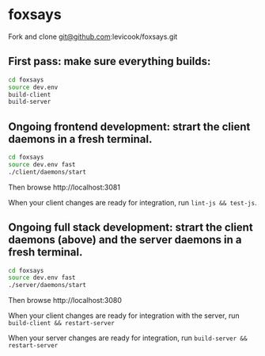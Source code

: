 foxsays
=======

Fork and clone git@github.com:levicook/foxsays.git


## First pass: make sure everything builds:

```bash
cd foxsays
source dev.env
build-client
build-server
```


## Ongoing frontend development: strart the client daemons in a fresh terminal.

```bash
cd foxsays
source dev.env fast
./client/daemons/start
```

Then browse http://localhost:3081

When your client changes are ready for integration, run `lint-js && test-js`.


## Ongoing full stack development: strart the client daemons (above) and the server daemons in a fresh terminal.
```bash
cd foxsays
source dev.env fast
./server/daemons/start
```

Then browse http://localhost:3080

When your client changes are ready for integration with the server, run `build-client && restart-server`

When your server changes are ready for integration, run `build-server && restart-server`
